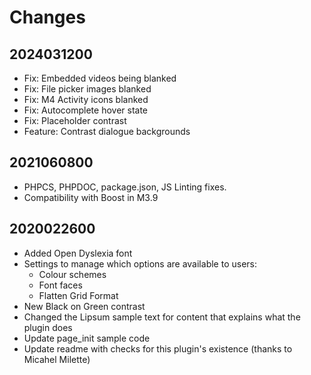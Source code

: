 # Changes

## 2024031200

- Fix: Embedded videos being blanked
- Fix: File picker images blanked
- Fix: M4 Activity icons blanked
- Fix: Autocomplete hover state
- Fix: Placeholder contrast
- Feature: Contrast dialogue backgrounds

## 2021060800

- PHPCS, PHPDOC, package.json, JS Linting fixes.
- Compatibility with Boost in M3.9

## 2020022600

- Added Open Dyslexia font
- Settings to manage which options are available to users:
  - Colour schemes
  - Font faces
  - Flatten Grid Format
- New Black on Green contrast
- Changed the Lipsum sample text for content that explains what the plugin does
- Update page_init sample code
- Update readme with checks for this plugin's existence (thanks to Micahel Milette)
